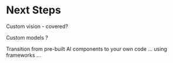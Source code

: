 # Next Steps 

Custom vision - covered?

Custom models ?

Transition from pre-built AI components to your own code ... using frameworks ... 
